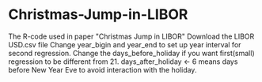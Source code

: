 # Christmas-Jump-in-LIBOR
The R-code used in paper "Christmas Jump in LIBOR"
Download the LIBOR USD.csv file
Change year_bigin and year_end to set up year interval for second regression. Change the days_before_holiday if you want 
first(small) regression to be different from 21. days_after_holiday <- 6 means days before New Year Eve to avoid interaction with
the holiday.
